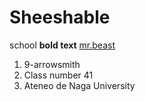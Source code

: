 # Sheeshable
school
**bold text**
	[mr.beast](https://youtu.be/urtFrxDUV6c)
  1. 9-arrowsmith
2. Class number 41
3. Ateneo de Naga University
